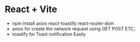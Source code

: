 # React + Vite

- npm install axios react-toastify react-router-dom
- axios for create the network request using GET POST ETC,
- toastify for Toast notification Easily

